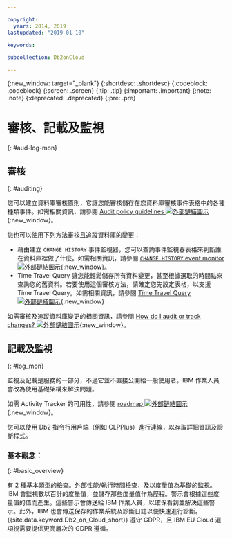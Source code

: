 ```yaml
---

copyright:
  years: 2014, 2019
lastupdated: "2019-01-10"

keywords: 

subcollection: Db2onCloud

---
```


<!-- Attribute definitions --> 
{:new_window: target="_blank"}
{:shortdesc: .shortdesc}
{:codeblock: .codeblock}
{:screen: .screen}
{:tip: .tip}
{:important: .important}
{:note: .note}
{:deprecated: .deprecated}
{:pre: .pre}

# 審核、記載及監視
{: #aud-log-mon}

## 審核
{: #auditing}

您可以建立資料庫審核原則，它讓您能審核儲存在您資料庫審核事件表格中的各種種類事件。如需相關資訊，請參閱 [Audit policy guidelines ![外部鏈結圖示](../../icons/launch-glyph.svg "外部鏈結圖示")](https://www.ibm.com/support/knowledgecenter/SSFMBX/com.ibm.swg.im.dashdb.security.doc/doc/audit_policy_guidelines.html){:new_window}。

您也可以使用下列方法審核且追蹤資料庫的變更：
* 藉由建立 `CHANGE HISTORY` 事件監視器，您可以查詢事件監視器表格來判斷誰在資料庫裡做了什麼。如需相關資訊，請參閱 [`CHANGE HISTORY` event monitor ![外部鏈結圖示](../../icons/launch-glyph.svg "外部鏈結圖示")](https://www.ibm.com/support/knowledgecenter/en/SSEPGG_11.1.0/com.ibm.db2.luw.sql.ref.doc/doc/r0059363.html){:new_window}。
* Time Travel Query 讓您能輕鬆儲存所有資料變更，甚至根據選取的時間點來查詢您的舊資料。若要使用這個審核方法，請確定您先設定表格，以支援 Time Travel Query。如需相關資訊，請參閱 [Time Travel Query ![外部鏈結圖示](../../icons/launch-glyph.svg "外部鏈結圖示")](https://developer.ibm.com/answers/questions/426878/how-do-i-use-time-travel-query-in-db2-or-db2-on-cl/){:new_window}

如需審核及追蹤資料庫變更的相關資訊，請參閱 [How do I audit or track changes? ![外部鏈結圖示](../../icons/launch-glyph.svg "外部鏈結圖示")](https://developer.ibm.com/answers/questions/427780/how-can-i-audit-or-track-changes-dropped-tables-to.html){:new_window}。

## 記載及監視
{: #log_mon}

監視及記載是服務的一部分，不過它並不直接公開給一般使用者。IBM 作業人員會改為使用基礎架構來解決問題。  

如需 Activity Tracker 的可用性，請參閱 [roadmap ![外部鏈結圖示](../../icons/launch-glyph.svg "外部鏈結圖示")](https://ibm.biz/db2oncloud-roadmap){:new_window}。

您可以使用 Db2 指令行用戶端（例如 CLPPlus）進行連線，以存取詳細資訊及診斷程式。

### 基本觀念：
{: #basic_overview}

有 2 種基本類型的檢查。外部性能/執行時間檢查，及以度量值為基礎的監視。IBM 會監視數以百計的度量值，並儲存那些度量值作為歷程。警示會根據這些度量值的值而產生。這些警示會傳送給 IBM 作業人員，以確保看到並解決這些警示。此外，IBM 也會傳送保存的作業系統及診斷日誌以便快速進行診斷。{{site.data.keyword.Db2_on_Cloud_short}} 遵守 GDPR，且 IBM EU Cloud 選項視需要提供更高層次的 GDPR 遵循。


